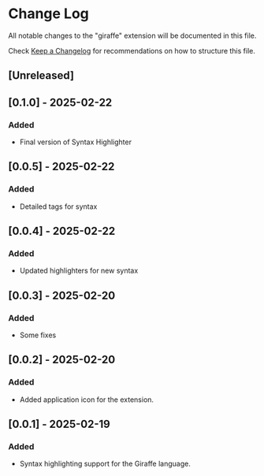 # Change Log

All notable changes to the "giraffe" extension will be documented in this file.

Check [Keep a Changelog](http://keepachangelog.com/) for recommendations on how to structure this file.

## [Unreleased]

## [0.1.0] - 2025-02-22
### Added
- Final version of Syntax Highlighter

## [0.0.5] - 2025-02-22
### Added
- Detailed tags for syntax

## [0.0.4] - 2025-02-22
### Added
- Updated highlighters for new syntax

## [0.0.3] - 2025-02-20
### Added
- Some fixes

## [0.0.2] - 2025-02-20
### Added
- Added application icon for the extension.

## [0.0.1] - 2025-02-19
### Added
- Syntax highlighting support for the Giraffe language.